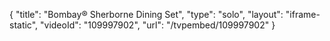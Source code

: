{
    "title": "Bombay&reg; Sherborne Dining Set",
    "type": "solo",
    "layout": "iframe-static",
    "videoId": "109997902",
    "url": "\/tvpembed\/109997902"
}
